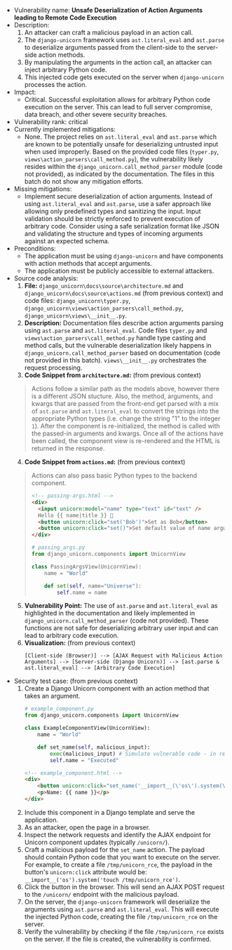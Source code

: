 * Vulnerability name: **Unsafe Deserialization of Action Arguments leading to Remote Code Execution**
* Description:
    1. An attacker can craft a malicious payload in an action call.
    2. The `django-unicorn` framework uses `ast.literal_eval` and `ast.parse` to deserialize arguments passed from the client-side to the server-side action methods.
    3. By manipulating the arguments in the action call, an attacker can inject arbitrary Python code.
    4. This injected code gets executed on the server when `django-unicorn` processes the action.
* Impact:
    - Critical. Successful exploitation allows for arbitrary Python code execution on the server. This can lead to full server compromise, data breach, and other severe security breaches.
* Vulnerability rank: critical
* Currently implemented mitigations:
    - None. The project relies on `ast.literal_eval` and `ast.parse` which are known to be potentially unsafe for deserializing untrusted input when used improperly. Based on the provided code files (`typer.py`, `views\action_parsers\call_method.py`), the vulnerability likely resides within the `django_unicorn.call_method_parser` module (code not provided), as indicated by the documentation. The files in this batch do not show any mitigation efforts.
* Missing mitigations:
    - Implement secure deserialization of action arguments. Instead of using `ast.literal_eval` and `ast.parse`, use a safer approach like allowing only predefined types and sanitizing the input. Input validation should be strictly enforced to prevent execution of arbitrary code. Consider using a safe serialization format like JSON and validating the structure and types of incoming arguments against an expected schema.
* Preconditions:
    - The application must be using `django-unicorn` and have components with action methods that accept arguments.
    - The application must be publicly accessible to external attackers.
* Source code analysis:
    1. **File:** `django_unicorn\docs\source\architecture.md` and `django_unicorn\docs\source\actions.md` (from previous context) and code files: `django_unicorn\typer.py`, `django_unicorn\views\action_parsers\call_method.py`, `django_unicorn\views\__init__.py`.
    2. **Description:** Documentation files describe action arguments parsing using `ast.parse` and `ast.literal_eval`. Code files `typer.py` and `views\action_parsers\call_method.py` handle type casting and method calls, but the vulnerable deserialization likely happens in `django_unicorn.call_method_parser` based on documentation (code not provided in this batch). `views\__init__.py` orchestrates the request processing.
    3. **Code Snippet from `architecture.md`:** (from previous context)
    > Actions follow a similar path as the models above, however there is a different JSON stucture. Also, the method, arguments, and kwargs that are passed from the front-end get parsed with a mix of `ast.parse` and `ast.literal_eval` to convert the strings into the appropriate Python types (i.e. change the string "1" to the integer `1`). After the component is re-initialized, the method is called with the passed-in arguments and kwargs. Once all of the actions have been called, the component view is re-rendered and the HTML is returned in the response.
    4. **Code Snippet from `actions.md`:** (from previous context)
    > Actions can also pass basic Python types to the backend component.
    > ```html
    > <!-- passing-args.html -->
    > <div>
    >   <input unicorn:model="name" type="text" id="text" />
    >   Hello {{ name|title }} 👋
    >   <button unicorn:click="set('Bob')">Set as Bob</button>
    >   <button unicorn:click="set()">Set default value of name argument</button>
    > </div>
    > ```
    > ```python
    > # passing_args.py
    > from django_unicorn.components import UnicornView
    >
    > class PassingArgsView(UnicornView):
    >     name = "World"
    >
    >     def set(self, name="Universe"):
    >         self.name = name
    > ```
    5. **Vulnerability Point:** The use of `ast.parse` and `ast.literal_eval` as highlighted in the documentation and likely implemented in `django_unicorn.call_method_parser` (code not provided). These functions are not safe for deserializing arbitrary user input and can lead to arbitrary code execution.
    6. **Visualization:** (from previous context)
        ```
        [Client-side (Browser)] --> [AJAX Request with Malicious Action Arguments] --> [Server-side (Django Unicorn)] --> [ast.parse & ast.literal_eval] --> [Arbitrary Code Execution]
        ```
* Security test case: (from previous context)
    1. Create a Django Unicorn component with an action method that takes an argument.
        ```python
        # example_component.py
        from django_unicorn.components import UnicornView

        class ExampleComponentView(UnicornView):
            name = "World"

            def set_name(self, malicious_input):
                exec(malicious_input) # Simulate vulnerable code - in real scenario, vulnerability is in argument parsing itself
                self.name = "Executed"
        ```
        ```html
        <!-- example_component.html -->
        <div>
            <button unicorn:click="set_name('__import__(\'os\').system(\'touch /tmp/unicorn_rce\')')">Trigger RCE</button>
            <p>Name: {{ name }}</p>
        </div>
        ```
    2. Include this component in a Django template and serve the application.
    3. As an attacker, open the page in a browser.
    4. Inspect the network requests and identify the AJAX endpoint for Unicorn component updates (typically `/unicorn/`).
    5. Craft a malicious payload for the `set_name` action. The payload should contain Python code that you want to execute on the server. For example, to create a file `/tmp/unicorn_rce`, the payload in the button's `unicorn:click` attribute would be: `__import__('os').system('touch /tmp/unicorn_rce')`.
    6. Click the button in the browser. This will send an AJAX POST request to the `/unicorn/` endpoint with the malicious payload.
    7. On the server, the `django-unicorn` framework will deserialize the arguments using `ast.parse` and `ast.literal_eval`. This will execute the injected Python code, creating the file `/tmp/unicorn_rce` on the server.
    8. Verify the vulnerability by checking if the file `/tmp/unicorn_rce` exists on the server. If the file is created, the vulnerability is confirmed.
